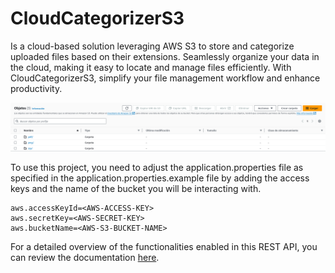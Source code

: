 # CloudCategorizerS3
Is a cloud-based solution leveraging AWS S3 to store and categorize uploaded files based on their extensions. Seamlessly organize your data in the cloud, making it easy to locate and manage files efficiently. With CloudCategorizerS3, simplify your file management workflow and enhance productivity.

![Example](src/main/resources/static/images/Files%20categorized.png)

To use this project, you need to adjust the application.properties file as specified in the application.properties.example file by adding the access keys and the name of the bucket you will be interacting with.

```properties
aws.accessKeyId=<AWS-ACCESS-KEY>
aws.secretKey=<AWS-SECRET-KEY>
aws.bucketName=<AWS-S3-BUCKET-NAME>
```

For a detailed overview of the functionalities enabled in this REST API, you can review the documentation [here](https://documenter.getpostman.com/view/24997642/2sA3BoZWqe#74e09970-1204-4697-b768-1791769c2ff7).